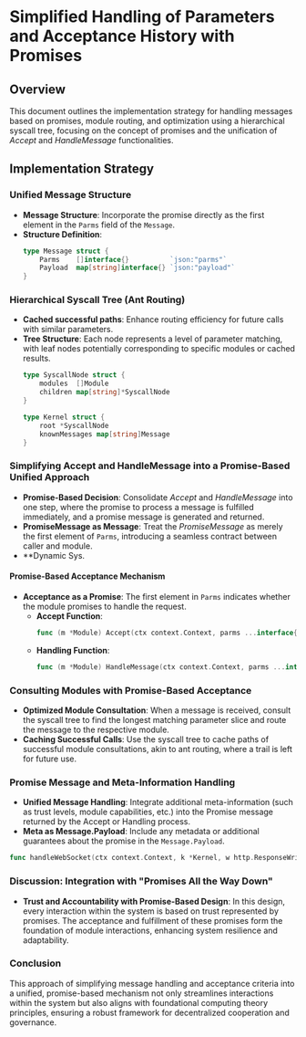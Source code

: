 # Simplified Handling of Parameters and Acceptance History with Promises

## Overview
This document outlines the implementation strategy for handling messages based on promises, module routing, and optimization using a hierarchical syscall tree, focusing on the concept of promises and the unification of *Accept* and *HandleMessage* functionalities.

## Implementation Strategy

### Unified Message Structure

- **Message Structure**: Incorporate the promise directly as the first element in the `Parms` field of the `Message`.
- **Structure Definition**:
  ```go
  type Message struct {
      Parms    []interface{}          `json:"parms"`
      Payload  map[string]interface{} `json:"payload"`
  }
  ```

### Hierarchical Syscall Tree (Ant Routing)

- **Cached successful paths**: Enhance routing efficiency for future calls with similar parameters.
- **Tree Structure**: Each node represents a level of parameter matching, with leaf nodes potentially corresponding to specific modules or cached results.
    ```go
    type SyscallNode struct {
        modules  []Module
        children map[string]*SyscallNode
    }

    type Kernel struct {
        root *SyscallNode
        knownMessages map[string]Message
    }
    ```

### Simplifying Accept and HandleMessage into a Promise-Based Unified Approach

- **Promise-Based Decision**: Consolidate *Accept* and *HandleMessage* into one step, where the promise to process a message is fulfilled immediately, and a promise message is generated and returned.
- **PromiseMessage as Message**: Treat the *PromiseMessage* as merely the first element of `Parms`, introducing a seamless contract between caller and module.
- **Dynamic Sys.

#### Promise-Based Acceptance Mechanism

- **Acceptance as a Promise**: The first element in `Parms` indicates whether the module promises to handle the request.
    - **Accept Function**: 
      ```go
      func (m *Module) Accept(ctx context.Context, parms ...interface{}) (Promise, error)
      ```
    - **Handling Function**: 
      ```go
      func (m *Module) HandleMessage(ctx context.Context, parms ...interface{}) ([]byte, error)
      ```

### Consulting Modules with Promise-Based Acceptance

- **Optimized Module Consultation**: When a message is received, consult the syscall tree to find the longest matching parameter slice and route the message to the respective module.
- **Caching Successful Calls**: Use the syscall tree to cache paths of successful module consultations, akin to ant routing, where a trail is left for future use.

### Promise Message and Meta-Information Handling

- **Unified Message Handling**: Integrate additional meta-information (such as trust levels, module capabilities, etc.) into the Promise message returned by the Accept or Handling process.
- **Meta as Message.Payload**: Include any metadata or additional guarantees about the promise in the `Message.Payload`.

```go
func handleWebSocket(ctx context.Context, k *Kernel, w http.ResponseWriter, r *http.Request) { ... }
```

### Discussion: Integration with "Promises All the Way Down"

- **Trust and Accountability with Promise-Based Design**: In this design, every interaction within the system is based on trust represented by promises. The acceptance and fulfillment of these promises form the foundation of module interactions, enhancing system resilience and adaptability.

### Conclusion

This approach of simplifying message handling and acceptance criteria into a unified, promise-based mechanism not only streamlines interactions within the system but also aligns with foundational computing theory principles, ensuring a robust framework for decentralized cooperation and governance.


